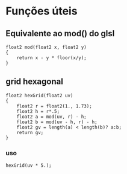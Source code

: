 # Funções úteis

## Equivalente ao mod() do glsl
```hlsl
float2 mod(float2 x, float2 y)
{
	return x - y * floor(x/y);
}
```

## grid hexagonal

```hls
float2 hexGrid(float2 uv)
{
	float2 r = float2(1., 1.73);
	float2 h = r*.5;
	float2 a = mod(uv, r) - h;
	float2 b = mod(uv - h, r) - h;
	float2 gv = length(a) < length(b)? a:b;
	return gv;
}
```
### uso
```hlsl
hexGrid(uv * 5.);
```
